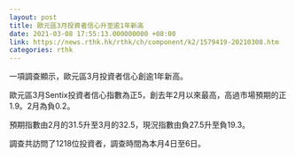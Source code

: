 ```yaml
---
layout: post
title: 歐元區3月投資者信心升至逾1年新高
date: 2021-03-08 17:55:13.000000000 +08:00
link: https://news.rthk.hk/rthk/ch/component/k2/1579419-20210308.htm
categories: rthk
---
```


一項調查顯示，歐元區3月投資者信心創逾1年新高。

歐元區3月Sentix投資者信心指數為正5，創去年2月以來最高，高過市場預期的正1.9。2月為負0.2。

預期指數由2月的31.5升至3月的32.5，現況指數由負27.5升至負19.3。

調查共訪問了1218位投資者，調查時間為本月4日至6日。
